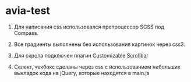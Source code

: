 avia-test
=========

1. Для написания css использовался препроцессор SCSS под Compass.

2. Все градиенты выполнены без использования картинок через css3.

3. Для скрола подключен плагин Customizable Scrollbar

4. Селект, чекбокс сделаны через css с использованием небольших выкладок кода на jQuery, которые находятся в main.js
